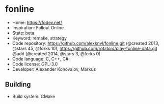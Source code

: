 # fonline

- Home: https://fodev.net/
- Inspiration: Fallout Online
- State: beta
- Keyword: remake, strategy
- Code repository: https://github.com/alexknvl/fonline.git (@created 2013, @stars 45, @forks 10), https://github.com/rotators/play-fonline-data.git @add (@created 2014, @stars 3, @forks 0)
- Code language: C, C++, C#
- Code license: GPL-3.0
- Developer: Alexander Konovalov, Markus

## Building

- Build system: CMake
